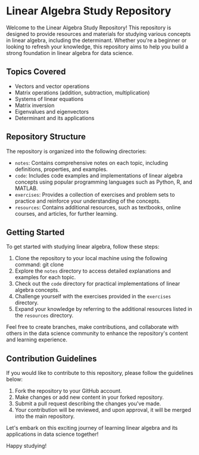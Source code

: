 # Linear Algebra Study Repository

Welcome to the Linear Algebra Study Repository! This repository is designed to provide resources and materials for studying various concepts in linear algebra, including the determinant. Whether you're a beginner or looking to refresh your knowledge, this repository aims to help you build a strong foundation in linear algebra for data science.

## Topics Covered

- Vectors and vector operations
- Matrix operations (addition, subtraction, multiplication)
- Systems of linear equations
- Matrix inversion
- Eigenvalues and eigenvectors
- Determinant and its applications

## Repository Structure

The repository is organized into the following directories:

- `notes`: Contains comprehensive notes on each topic, including definitions, properties, and examples.
- `code`: Includes code examples and implementations of linear algebra concepts using popular programming languages such as Python, R, and MATLAB.
- `exercises`: Provides a collection of exercises and problem sets to practice and reinforce your understanding of the concepts.
- `resources`: Contains additional resources, such as textbooks, online courses, and articles, for further learning.

## Getting Started

To get started with studying linear algebra, follow these steps:

1. Clone the repository to your local machine using the following command:
git clone <repository-url>
2. Explore the `notes` directory to access detailed explanations and examples for each topic.
3. Check out the `code` directory for practical implementations of linear algebra concepts.
4. Challenge yourself with the exercises provided in the `exercises` directory.
5. Expand your knowledge by referring to the additional resources listed in the `resources` directory.

Feel free to create branches, make contributions, and collaborate with others in the data science community to enhance the repository's content and learning experience.

## Contribution Guidelines

If you would like to contribute to this repository, please follow the guidelines below:

1. Fork the repository to your GitHub account.
2. Make changes or add new content in your forked repository.
3. Submit a pull request describing the changes you've made.
4. Your contribution will be reviewed, and upon approval, it will be merged into the main repository.

Let's embark on this exciting journey of learning linear algebra and its applications in data science together!

Happy studying!
